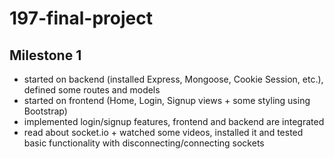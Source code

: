 # 197-final-project

## Milestone 1
* started on backend (installed Express, Mongoose, Cookie Session, etc.), defined some routes and models
* started on frontend (Home, Login, Signup views + some styling using Bootstrap)
* implemented login/signup features, frontend and backend are integrated
* read about socket.io + watched some videos, installed it and tested basic functionality with disconnecting/connecting sockets
